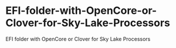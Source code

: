 # EFI-folder-with-OpenCore-or-Clover-for-Sky-Lake-Processors
EFI folder with OpenCore or Clover for Sky Lake Processors
